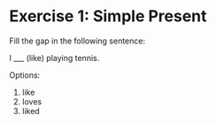 # Exercise 1: Simple Present

Fill the gap in the following sentence:

I ___ (like) playing tennis.

Options:
1. like
2. loves
3. liked
